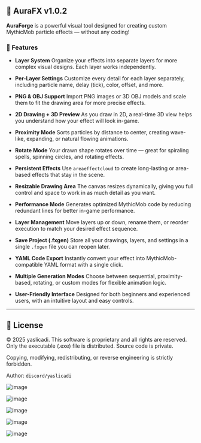 



## 🎉 AuraFX v1.0.2

**AuraForge** is a powerful visual tool designed for creating custom MythicMob particle effects — without any coding!



### 🧩 Features 

* **Layer System**
  Organize your effects into separate layers for more complex visual designs. Each layer works independently.

* **Per-Layer Settings**
  Customize every detail for each layer separately, including particle name, delay (tick), color, offset, and more.

* **PNG & OBJ Support**
  Import PNG images or 3D OBJ models and scale them to fit the drawing area for more precise effects.

* **2D Drawing + 3D Preview**
  As you draw in 2D, a real-time 3D view helps you understand how your effect will look in-game.

* **Proximity Mode**
  Sorts particles by distance to center, creating wave-like, expanding, or natural flowing animations.

* **Rotate Mode**
  Your drawn shape rotates over time — great for spiraling spells, spinning circles, and rotating effects.

* **Persistent Effects**
  Use `areaeffectcloud` to create long-lasting or area-based effects that stay in the scene.

* **Resizable Drawing Area**
  The canvas resizes dynamically, giving you full control and space to work in as much detail as you want.

* **Performance Mode**
  Generates optimized MythicMob code by reducing redundant lines for better in-game performance.

* **Layer Management**
  Move layers up or down, rename them, or reorder execution to match your desired effect sequence.

* **Save Project (.fxgen)**
  Store all your drawings, layers, and settings in a single `.fxgen` file you can reopen later.

* **YAML Code Export**
  Instantly convert your effect into MythicMob-compatible YAML format with a single click.

* **Multiple Generation Modes**
  Choose between sequential, proximity-based, rotating, or custom modes for flexible animation logic.

* **User-Friendly Interface**
  Designed for both beginners and experienced users, with an intuitive layout and easy controls.

---

## 📜 License

© 2025 yaslicadi. This software is proprietary and all rights are reserved.
Only the executable (.exe) file is distributed. Source code is private.

Copying, modifying, redistributing, or reverse engineering is strictly forbidden.

Author: `discord/yaslicadi`

![image](https://github.com/user-attachments/assets/f348d73f-6f53-4e5f-bc1f-241d01ee2276)

![image](https://github.com/user-attachments/assets/a80cac11-ec3f-4864-b140-4938f62ac57e)

![image](https://github.com/user-attachments/assets/12787811-750c-4621-b4c3-9011487756e2)

![image](https://github.com/user-attachments/assets/e75ed5cf-4877-4b60-9a0c-4beca3d5af61)

![image](https://github.com/user-attachments/assets/bd43041b-bd32-4bd2-9410-5a0289484de3)



